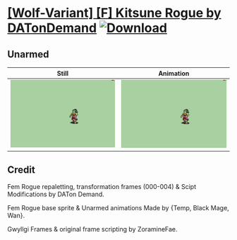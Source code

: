 # [\[Wolf-Variant\] \[F\] Kitsune Rogue by DATonDemand](./) [![Download](https://img.shields.io/badge/Download--red?style=social&logo=github)](https://minhaskamal.github.io/DownGit/#/home?url=https://github.com/Klokinator/FE-Repo/tree/main/Battle%20Animations%2FMonsters%20-%20Basic%20Types%2F%5BWolf-Variant%5D%20%5BF%5D%20Kitsune%20Rogue%20by%20DATonDemand%2F8.%20Unarmed)

## Unarmed

| Still | Animation |
| :---: | :-------: |
| ![Unarmed still](./Unarmed_000.png) | ![Unarmed](./Unarmed.gif) |

## Credit

Fem Rogue repaletting, transformation frames (000-004) & Scipt Modifications by DATon Demand.

Fem Rogue base sprite & Unarmed animations Made by {Temp, Black Mage, Wan}.

Gwyllgi Frames & original frame scripting by ZoramineFae.
